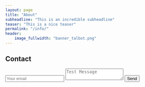 ```yaml
---
layout: page
title: "About"
subheadline: "This is an incredible subheadline"
teaser: "This is a nice teaser"
permalink: "/info/"
header:
    image_fullwidth: "banner_talbot.png"
---
```





## Contact

<form method="POST" action="https://formspree.io/olivier.winter@hotmail.fr">
  <input type="email" name="email" placeholder="Your email">
  <textarea name="message" placeholder="Test Message"></textarea>
  <button type="submit">Send</button>
</form>
